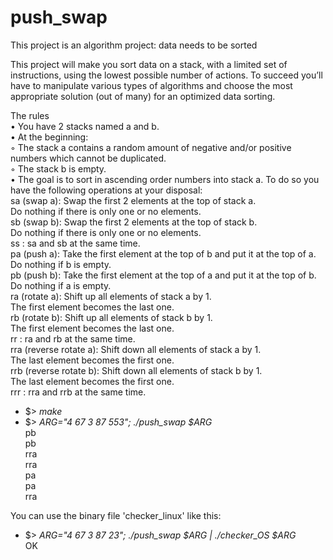 # push_swap
This project is an algorithm project: data needs to be sorted

This project will make you sort data on a stack, with a limited set of instructions, using
the lowest possible number of actions. To succeed you’ll have to manipulate various
types of algorithms and choose the most appropriate solution (out of many) for an
optimized data sorting.



The rules <br>
• You have 2 stacks named a and b. <br>
• At the beginning: <br>
◦ The stack a contains a random amount of negative and/or positive numbers
which cannot be duplicated. <br>
◦ The stack b is empty. <br>
• The goal is to sort in ascending order numbers into stack a. To do so you have the
following operations at your disposal: <br>
sa (swap a): Swap the first 2 elements at the top of stack a. <br>
Do nothing if there is only one or no elements. <br>
sb (swap b): Swap the first 2 elements at the top of stack b. <br>
Do nothing if there is only one or no elements. <br>
ss : sa and sb at the same time. <br>
pa (push a): Take the first element at the top of b and put it at the top of a. <br>
Do nothing if b is empty. <br>
pb (push b): Take the first element at the top of a and put it at the top of b. <br>
Do nothing if a is empty. <br>
ra (rotate a): Shift up all elements of stack a by 1. <br>
The first element becomes the last one. <br>
rb (rotate b): Shift up all elements of stack b by 1. <br>
The first element becomes the last one. <br>
rr : ra and rb at the same time. <br>
rra (reverse rotate a): Shift down all elements of stack a by 1. <br>
The last element becomes the first one. <br>
rrb (reverse rotate b): Shift down all elements of stack b by 1. <br>
The last element becomes the first one. <br>
rrr : rra and rrb at the same time. <br>


- $> *make*
- $> *ARG="4 67 3 87 553"; ./push_swap $ARG* <br>
  pb <br>
  pb <br>
  rra <br>
  rra <br>
  pa <br>
  pa <br>
  rra <br>


You can use the binary file 'checker_linux' like this:
- $> *ARG="4 67 3 87 23"; ./push_swap $ARG | ./checker_OS $ARG*  <br>
   OK
